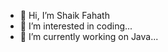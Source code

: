- 👋 Hi, I’m Shaik Fahath
- 👀 I’m interested in coding...
- 🌱 I’m currently working on Java...

<!---
Fast-War-7/Fast-War-7 is a ✨ special ✨ repository because its `README.md` (this file) appears on your GitHub profile.
You can click the Preview link to take a look at your changes.
--->
